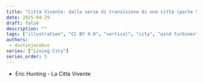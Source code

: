 ```yaml
---
title: "Città Vivente: dalla serie di transizione di una città (parte 5)"
date: 2025-04-29
draft: false
description: ""
tags: ["illustration", "CC BY 4.0", "vertical", "city", "wind turbines", "people", "transport"]
authors:
 - dustinjacobus
series: ["Living City"]
series_order: 5
---
```


- Eric Hunting - La Città Vivente
